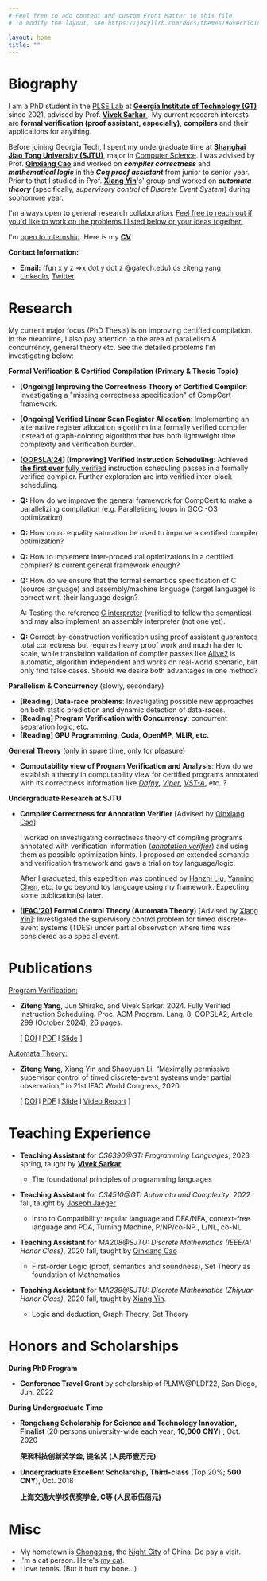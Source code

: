 ```yaml
---
# Feel free to add content and custom Front Matter to this file.
# To modify the layout, see https://jekyllrb.com/docs/themes/#overriding-theme-defaults

layout: home
title: ""
---
```


# **Biography** 

I am a PhD student in the [PLSE Lab](https://www.scs.gatech.edu/content/programming-languages-software-engineering) at **[Georgia Institute of Technology (GT)](https://www.gatech.edu/)** since 2021, advised by Prof. [**Vivek Sarkar** ](https://vsarkar.cc.gatech.edu/). My current research interests are **formal verification (proof assistant, especially)**, **compilers** and their applications for anything.

Before joining Georgia Tech, I spent my undergraduate time at **[Shanghai Jiao Tong University (SJTU)](https://www.sjtu.edu.cn/)**, major in [Computer Science](http://www.cs.sjtu.edu.cn/en/).  I was advised by Prof. **[Qinxiang Cao](https://jhc.sjtu.edu.cn/people/members/faculty/qinxiang-cao.html)** and worked on ***compiler correctness*** and ***mathematical logic*** in the ***Coq proof assistant*** from junior to senior year. Prior to that I studied in Prof. **[Xiang Yin](http://xiangyin.sjtu.edu.cn/)**'s' group and worked on ***automata theory*** (specifically, *supervisory control* of *Discrete Event System*) during sophomore year.

I'm always open to general research collaboration. <u>Feel free to reach out if you'd like to work on the problems I listed below or your ideas together.</u>

I'm <u>open to internship</u>. Here is my **[CV](./cv/CV_ZitengYang.pdf)**.

**Contact Information:**

- **Email:**  (fun x y z =>x dot y dot z @gatech.edu) cs ziteng yang
- [LinkedIn](https://www.linkedin.com/in/ziteng-yang-a149181b5/), [Twitter](https://twitter.com/_ziteng_yang_)

# **Research**

My current major focus (PhD Thesis) is on improving certified compilation. In the meantime, I also pay attention to the area of parallelism & concurrency, general theory etc. See the detailed problems I'm investigating below:

**Formal Verification & Certified Compilation (Primary & Thesis Topic)** 

- **[Ongoing] Improving the Correctness Theory of Certified Compiler**: Investigating a "missing correctness specification" of CompCert framework.

- **[Ongoing] Verified Linear Scan Register Allocation**: Implementing an alternative register allocation algorithm in a formally verified compiler instead of graph-coloring algorithm that has both lightweight time complexity and verification burden.

- **[[OOPSLA'24](./papers/oopsla24/oopsla24-final.pdf)] [Improving] Verified Instruction Scheduling**: Achieved **<u>the first ever</u>** <u>fully verified</u> instruction scheduling passes in a formally verified compiler. Further exploration are into verified inter-block scheduling.  

- **Q:** How do we improve the general framework for CompCert to make a parallelizing compilation (e.g. Parallelizing loops in GCC -O3 optimization)

- **Q:** How could equality saturation be used to improve a certified compiler optimization?

- **Q:** How to implement inter-procedural optimizations in a certified compiler? Is current general framework enough?

- **Q:** How do we ensure that the formal semantics specification of C (source language) and assembly/machine language (target language) is correct w.r.t. their language design?

  A: Testing the reference [C interpreter](https://compcert.org/doc/html/compcert.cfrontend.Cexec.html) (verified to follow the semantics) and may also implement an assembly interpreter (not one yet).

- **Q:** Correct-by-construction verification using proof assistant guarantees total correctness but requires heavy proof work and much harder to scale, while translation validation of compiler passes like [Alive2](https://dl.acm.org/doi/10.1145/3453483.3454030) is automatic, algorithm independent and works on real-world scenario, but only find false cases. Should we desire both advantages in one method?

**Parallelism & Concurrency** (slowly, secondary)

- **[Reading] Data-race problems**: Investigating possible new approaches on both static prediction and dynamic detection of data-races.
- **[Reading] Program Verification with Concurrency**: concurrent separation logic, etc.
- **[Reading] GPU Programming, Cuda, OpenMP, MLIR, etc.**

**General Theory** (only in spare time, only for pleasure)

- **Computability view of Program Verification and Analysis**: How do we establish a theory in computability view for certified programs annotated with its correctness information like [*Dafny*](https://dafny.org/), *[Viper](https://www.pm.inf.ethz.ch/research/viper.html)*, [*VST-A*](https://dl.acm.org/doi/10.1145/3632911), etc. ? 



**Undergraduate Research at SJTU**

- **Compiler Correctness for Annotation Verifier** [Advised by [Qinxiang Cao](https://jhc.sjtu.edu.cn/people/members/faculty/qinxiang-cao.html)]: 
  
  I worked on investigating correctness theory of compiling programs annotated with verification information ([*annotation verifier*](https://dl.acm.org/doi/10.1145/3632911)) and using them as possible optimization hints. I proposed an extended semantic and verification framework and gave a trial on toy language/logic.
  
  After I graduated, this expedition was continued by [Hanzhi Liu](https://scholar.google.com/citations?user=hEUk48QAAAAJ), [Yanning Chen](https://lightquantum.me/), etc. to go beyond toy language using my framework. Expecting some publication(s) later.
  
- **[[IFAC'20](./papers/IFAC2020/IFAC2020-Final-Full.pdf)] Formal Control Theory (Automata Theory)** [Advised by [Xiang Yin](http://xiangyin.sjtu.edu.cn/)]: Investigated the supervisory control problem for timed discrete-event systems (TDES) under partial observation where time was considered as a special event.

# **Publications**

<u>Program Verification:</u>

- **Ziteng Yang**, Jun Shirako, and Vivek Sarkar. 2024. Fully Verified Instruction Scheduling. Proc. ACM Program. Lang. 8, OOPSLA2, Article 299 (October 2024), 26 pages.

  [ [DOI](https://doi.org/10.1145/3689739) l [PDF](./papers/oopsla24/oopsla24-final.pdf) l [Slide](./papers/oopsla24/oopsla24-slides.pdf) ]

<u>Automata Theory:</u> 

- **Ziteng Yang**, Xiang Yin and Shaoyuan Li. “Maximally permissive supervisor control of timed discrete-event systems under partial observation,” in 21st IFAC World Congress, 2020.  

  [ [DOI](https://doi.org/10.1016/j.ifacol.2020.12.2318) l [PDF](./papers/IFAC2020/IFAC2020-Final-Full.pdf)  l  [Slide](./papers/IFAC2020/IFAC2020-Slides.pdf) l  [Video Report](https://youtu.be/GtbxR_OKfXU) ]

# **Teaching Experience**

- **Teaching Assistant** for *CS6390@GT: Programming Languages*, 2023 spring, taught by [**Vivek Sarkar**](https://vsarkar.cc.gatech.edu/)
  - The foundational principles of programming languages

- **Teaching Assistant** for *CS4510@GT: Automata and Complexity*, 2022 fall, taught by [Joseph Jaeger](https://faculty.cc.gatech.edu/~josephjaeger/)
  - Intro to Compatibility: regular language and DFA/NFA, context-free language and PDA, Turning Machine, P/NP/co-NP., L/NL, co-NL 
- **Teaching Assistant**  for *MA208@SJTU: Discrete Mathematics (IEEE/AI Honor Class)*, 2020 fall, taught by [Qinxiang Cao](http://jhc.sjtu.edu.cn/people/members/qinxiang-cao.html) .
  - First-order Logic (proof, semantics and soundness), Set Theory as foundation of Mathematics

- **Teaching Assistant** for  *MA239@SJTU: Discrete Mathematics (Zhiyuan Honor Class)*, 2020 fall, taught by [Xiang Yin](http://xiangyin.sjtu.edu.cn/).
  - Logic and deduction, Graph Theory, Set Theory

# **Honors and Scholarships**

**During PhD Program**

- **Conference Travel Grant** by scholarship of PLMW@PLDI’22, San Diego, Jun. 2022

**During Undergraduate Time**

- **Rongchang Scholarship for Science and Technology Innovation, Finalist** (20 persons university-wide each  year; **10,000 CNY**) , Oct. 2020
  
  **荣昶科技创新奖学金, 提名奖 (人民币壹万元)**

- **Undergraduate Excellent Scholarship, Third-class** (Top 20%; **500 CNY**), Oct. 2018
  
  **上海交通大学校优奖学金, C等 (人民币伍佰元)**

  

# **Misc**

- My hometown is [Chongqing](https://youtu.be/yzl4jc9E5GU?si=DSd5Imm1ZIIlUgCE), the [Night City](https://cyberpunk.fandom.com/wiki/Night_City) of China. Do pay a visit.
- I'm a cat person. Here's [my cat](https://youngzt998.github.io/mycat/).
- I love tennis. (But it hurt my bone...)

